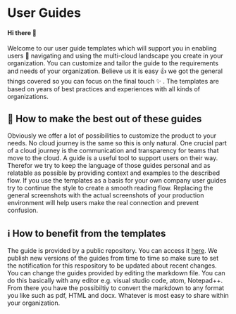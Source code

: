 # User Guides

#### Hi there :sheep:
Welcome to our user guide templates which will support you in enabling users :crown: navigating and using the multi-cloud landscape you create in your organization. You can customize and tailor the guide to the requirements and needs of your organization. Believe us it is easy :+1: we got the general things covered so you can focus on the final touch :sparkles: . The templates are based on years of best practices and experiences with all kinds of organizations.

## :star2: How to make the best out of these guides
Obviously we offer a lot of possibilities to customize the product to your needs. No cloud journey is the same so this is only natural. One crucial part of a cloud journey is the communication and transparency for teams that move to the cloud. A guide is a useful tool to support users on their way. Therefor we try to keep the language of those guides personal and as relatable as possible by providing context and examples to the described flow. If you use the templates as a basis for your own company user guides try to continue the style to create a smooth reading flow. Replacing the general screenshots with the actual screenshots of your production environment will help users make the real connection and prevent confusion.

## :information_source: How to benefit from the templates
The guide is provided by a public repository. You can access it [here](https://github.com/meshcloud/User-Guides). We publish new versions of the guides from time to time so make sure to set the notification for this respository to be updated about recent changes. You can change the guides provided by editing the markdown file. You can do this basically with any editor e.g. visual studio code, atom, Notepad++. From there you have the possibiltiy to convert the markdown to any format you like such as pdf, HTML and docx. Whatever is most easy to share within your organization. 

